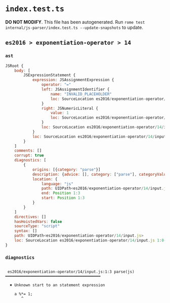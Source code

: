# `index.test.ts`

**DO NOT MODIFY**. This file has been autogenerated. Run `rome test internal/js-parser/index.test.ts --update-snapshots` to update.

## `es2016 > exponentiation-operator > 14`

### `ast`

```javascript
JSRoot {
	body: [
		JSExpressionStatement {
			expression: JSAssignmentExpression {
				operator: "="
				left: JSAssignmentIdentifier {
					name: "INVALID_PLACEHOLDER"
					loc: SourceLocation es2016/exponentiation-operator/14/input.js 1:4-1:4
				}
				right: JSNumericLiteral {
					value: 1
					loc: SourceLocation es2016/exponentiation-operator/14/input.js 1:6-1:7
				}
				loc: SourceLocation es2016/exponentiation-operator/14/input.js 1:0-1:7
			}
			loc: SourceLocation es2016/exponentiation-operator/14/input.js 1:0-1:8
		}
	]
	comments: []
	corrupt: true
	diagnostics: [
		{
			origins: [{category: "parse"}]
			description: {advice: [], category: ["parse"], categoryValue: "js", message: [RAW_MARKUP {value: "Unknown start to an "}, "statement expression"]}
			location: {
				language: "js"
				path: UIDPath<es2016/exponentiation-operator/14/input.js>
				end: Position 1:3
				start: Position 1:3
			}
		}
	]
	directives: []
	hasHoistedVars: false
	sourceType: "script"
	syntax: []
	path: UIDPath<es2016/exponentiation-operator/14/input.js>
	loc: SourceLocation es2016/exponentiation-operator/14/input.js 1:0-2:0
}
```

### `diagnostics`

```

 es2016/exponentiation-operator/14/input.js:1:3 parse(js) ━━━━━━━━━━━━━━━━━━━━━━━━━━━━━━━━━━━━━━━━━━

  ✖ Unknown start to an statement expression

    a %*= 1;
       ^


```

